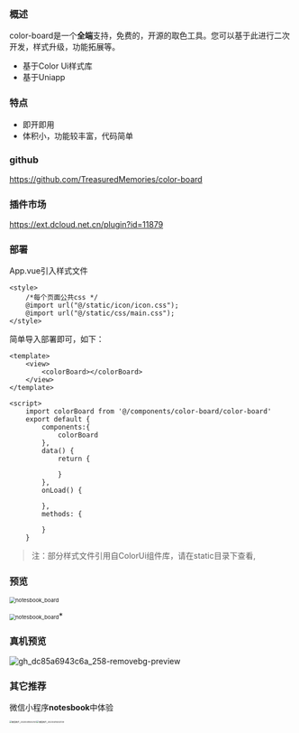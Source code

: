 ### 概述

color-board是一个**全端**支持，免费的，开源的取色工具。您可以基于此进行二次开发，样式升级，功能拓展等。

- 基于Color Ui样式库
- 基于Uniapp

### 特点

- 即开即用
- 体积小，功能较丰富，代码简单

### github

https://github.com/TreasuredMemories/color-board

### 插件市场
https://ext.dcloud.net.cn/plugin?id=11879

### 部署

App.vue引入样式文件

```vue
<style>
	/*每个页面公共css */
	@import url("@/static/icon/icon.css");
	@import url("@/static/css/main.css");
</style>
```

简单导入部署即可，如下：

```vue
<template>
	<view>
		<colorBoard></colorBoard>
	</view>
</template>

<script>
	import colorBoard from '@/components/color-board/color-board'
	export default {
		components:{
			colorBoard
		},
		data() {
			return {
				
			}
		},
		onLoad() {

		},
		methods: {

		}
	}
```

> 注：部分样式文件引用自ColorUi组件库，请在static目录下查看,

### 预览



<img src="http://static.notesbook.site/file/img/2023/04/19/9b21c049-4afe-4688-b975-51d30069b3de-X1.jpg" alt="notesbook_board" style="zoom: 67%;" />

<img src="http://static.notesbook.site/file/img/2023/04/19/ffaaea4e-1006-4b06-84d2-06c006a3fec1-X1.jpg" alt="notesbook_board" style="zoom:67%;" />*

### 真机预览

![gh_dc85a6943c6a_258-removebg-preview](http://static.notesbook.site/file/img/2023/04/19/7ed1c6a3-b592-4f37-9107-61432db61213-X1.jpg)

### 其它推荐

微信小程序**notesbook**中体验



<img src="http://static.notesbook.site/file/img/2023/04/19/a891e260-072d-4af6-a5e1-60b2fdc05bb8-X1.jpg" alt="微信图片_20230419202147" style="zoom:25%;" /><img src="http://static.notesbook.site/file/img/2023/04/19/02e4f2c4-5205-4697-9d36-84845dff67a6-X1.jpg" alt="微信图片_20230419202139" style="zoom: 25%;" />



